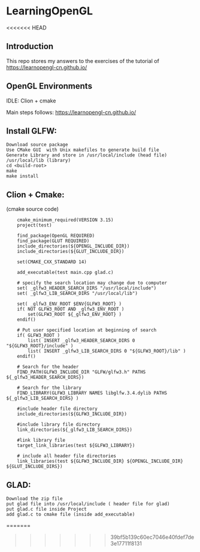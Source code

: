 # LearningOpenGL
<<<<<<< HEAD

## Introduction

This repo stores my answers to the exercises of the tutorial of https://learnopengl-cn.github.io/

## OpenGL Environments

IDLE: Clion + cmake 

Main steps follows: https://learnopengl-cn.github.io/

## Install GLFW:

    Download source package
	Use CMake GUI  with Unix makefiles to generate build file
	Generate Library and store in /usr/local/include (head file) /usr/local/lib (library)
	cd <build-root>
	make
	make install

## Clion + Cmake:

(cmake source code)
```
    cmake_minimum_required(VERSION 3.15)
    project(test)
    
    find_package(OpenGL REQUIRED)
    find_package(GLUT REQUIRED)
    include_directories(${OPENGL_INCLUDE_DIR})
    include_directories(${GLUT_INCLUDE_DIR})
    
    set(CMAKE_CXX_STANDARD 14)
    
    add_executable(test main.cpp glad.c)
    
    # specify the search location may change due to computer
    set( _glfw3_HEADER_SEARCH_DIRS "/usr/local/include")
    set( _glfw3_LIB_SEARCH_DIRS "/usr/local/lib")
    
    set( _glfw3_ENV_ROOT $ENV{GLFW3_ROOT} )
    if( NOT GLFW3_ROOT AND _glfw3_ENV_ROOT )
        set(GLFW3_ROOT ${_glfw3_ENV_ROOT} )
    endif()
    
    # Put user specified location at beginning of search
    if( GLFW3_ROOT )
        list( INSERT _glfw3_HEADER_SEARCH_DIRS 0 "${GLFW3_ROOT}/include" )
        list( INSERT _glfw3_LIB_SEARCH_DIRS 0 "${GLFW3_ROOT}/lib" )
    endif()
    
    # Search for the header
    FIND_PATH(GLFW3_INCLUDE_DIR "GLFW/glfw3.h" PATHS ${_glfw3_HEADER_SEARCH_DIRS})
    
    # Search for the library
    FIND_LIBRARY(GLFW3_LIBRARY NAMES libglfw.3.4.dylib PATHS ${_glfw3_LIB_SEARCH_DIRS} )
    
    #include header file directory
    include_directories(${GLFW3_INCLUDE_DIR})
    
    #include library file directory
    link_directories(${_glfw3_LIB_SEARCH_DIRS})
    
    #link library file
    target_link_libraries(test ${GLFW3_LIBRARY})
    
    # include all header file directories
    link_libraries(test ${GLFW3_INCLUDE_DIR} ${OPENGL_INCLUDE_DIR} ${GLUT_INCLUDE_DIRS})
```

## GLAD:
	Download the zip file
	put glad file into /usr/local/include ( header file for glad)
	put glad.c file inside Project
	add glad.c to cmake file (inside add_executable)
=======
>>>>>>> 39bf5b139c60ec7046e40fdef7de3e17711f8131
